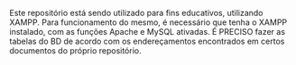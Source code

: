 Este repositório está sendo utilizado para fins educativos, utilizando XAMPP.
Para funcionamento do mesmo, é necessário que tenha o XAMPP instalado, com as funções Apache e MySQL ativadas.
É PRECISO fazer as tabelas do BD de acordo com os endereçamentos encontrados em certos documentos do próprio repositório.

